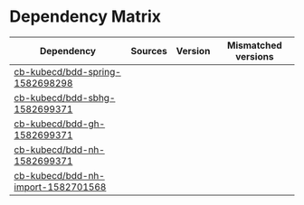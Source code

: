 # Dependency Matrix

Dependency | Sources | Version | Mismatched versions
---------- | ------- | ------- | -------------------
[cb-kubecd/bdd-spring-1582698298](https://github.com/cb-kubecd/bdd-spring-1582698298.git) |  | []() | 
[cb-kubecd/bdd-sbhg-1582699371](https://github.com/cb-kubecd/bdd-sbhg-1582699371.git) |  | []() | 
[cb-kubecd/bdd-gh-1582699371](https://github.com/cb-kubecd/bdd-gh-1582699371.git) |  | []() | 
[cb-kubecd/bdd-nh-1582699371](https://github.com/cb-kubecd/bdd-nh-1582699371.git) |  | []() | 
[cb-kubecd/bdd-nh-import-1582701568](https://github.com/cb-kubecd/bdd-nh-import-1582701568.git) |  | []() | 
